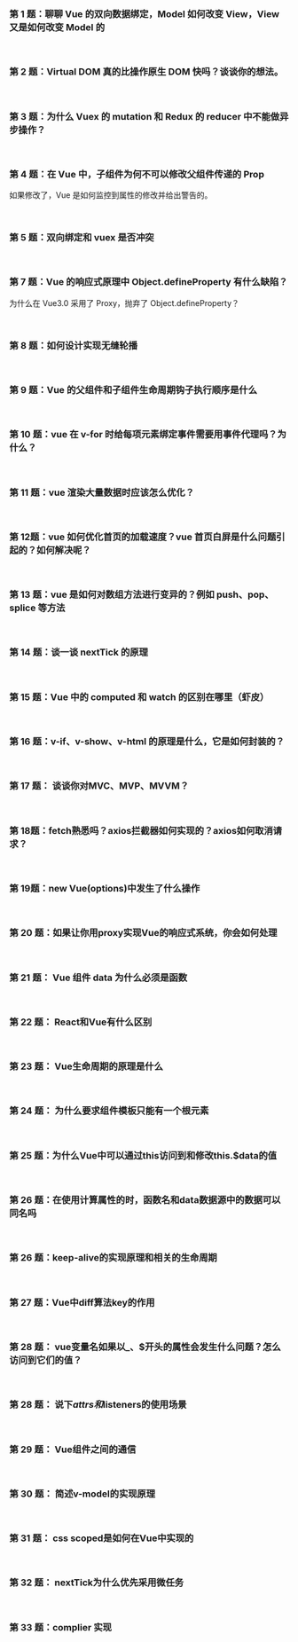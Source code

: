
### 第 1 题：聊聊 Vue 的双向数据绑定，Model 如何改变 View，View 又是如何改变 Model 的



<br/>


### 第 2 题：Virtual DOM 真的比操作原生 DOM 快吗？谈谈你的想法。



<br/>



### 第 3 题：为什么 Vuex 的 mutation 和 Redux 的 reducer 中不能做异步操作？


<br/>



### 第 4 题：在 Vue 中，子组件为何不可以修改父组件传递的 Prop

如果修改了，Vue 是如何监控到属性的修改并给出警告的。



<br/>

### 第 5 题：双向绑定和 vuex 是否冲突



<br/>

### 第 7 题：Vue 的响应式原理中 Object.defineProperty 有什么缺陷？

为什么在 Vue3.0 采用了 Proxy，抛弃了 Object.defineProperty？


<br/>




### 第 8 题：如何设计实现无缝轮播



<br/>

### 第 9 题：Vue 的父组件和子组件生命周期钩子执行顺序是什么



<br/>


### 第 10 题：vue 在 v-for 时给每项元素绑定事件需要用事件代理吗？为什么？


<br/>


### 第 11 题：vue 渲染大量数据时应该怎么优化？




<br/>

### 第 12题：vue 如何优化首页的加载速度？vue 首页白屏是什么问题引起的？如何解决呢？

<br/>


### 第 13 题：vue 是如何对数组方法进行变异的？例如 push、pop、splice 等方法



<br/>



###  第 14 题：谈一谈 nextTick 的原理


<br/>

### 第 15 题：Vue 中的 computed 和 watch 的区别在哪里（虾皮）

<br/>



### 第 16 题：v-if、v-show、v-html 的原理是什么，它是如何封装的？

<br/>


### 第 17 题： 谈谈你对MVC、MVP、MVVM？

<br/>



### 第 18题：fetch熟悉吗？axios拦截器如何实现的？axios如何取消请求？

<br/>



### 第 19题：new Vue(options)中发生了什么操作

<br/>


### 第 20 题：如果让你用proxy实现Vue的响应式系统，你会如何处理


<br/>

### 第 21 题： Vue 组件 data 为什么必须是函数


<br/>

### 第 22 题： React和Vue有什么区别


<br/>



### 第 23 题：  Vue生命周期的原理是什么



<br/>

### 第 24 题： 为什么要求组件模板只能有一个根元素



<br/>



### 第 25 题：为什么Vue中可以通过this访问到和修改this.$data的值



<br/>

### 第 26 题：在使用计算属性的时，函数名和data数据源中的数据可以同名吗



<br/>


### 第 26 题：keep-alive的实现原理和相关的生命周期



<br/>



### 第 27 题：Vue中diff算法key的作用



<br/>



### 第 28 题： vue变量名如果以_、$开头的属性会发生什么问题？怎么访问到它们的值？



<br/>


### 第 28 题：  说下$attrs和$listeners的使用场景




<br/>

### 第 29 题： Vue组件之间的通信


<br/>




### 第 30 题： 简述v-model的实现原理


<br/>


### 第 31 题： css scoped是如何在Vue中实现的


<br/>


### 第 32 题： nextTick为什么优先采用微任务


<br/>

### 第 33 题：complier 实现


<br/>

